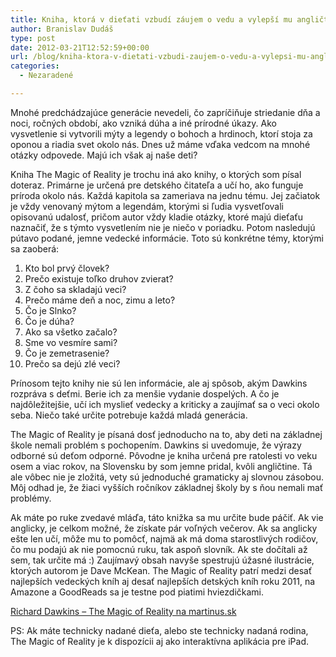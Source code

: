 ```yaml
---
title: Kniha, ktorá v dieťati vzbudí záujem o vedu a vylepší mu angličtinu
author: Branislav Dudáš
type: post
date: 2012-03-21T12:52:59+00:00
url: /blog/kniha-ktora-v-dietati-vzbudi-zaujem-o-vedu-a-vylepsi-mu-anglictinu/
categories:
  - Nezaradené

---
```

Mnohé predchádzajúce generácie nevedeli, čo zapríčiňuje striedanie dňa a noci, ročných období, ako vzniká dúha a iné prírodné úkazy. Ako vysvetlenie si vytvorili mýty a legendy o bohoch a hrdinoch, ktorí stoja za oponou a riadia svet okolo nás. Dnes už máme vďaka vedcom na mnohé otázky odpovede. Majú ich však aj naše deti?<!--more-->

Kniha The Magic of Reality je trochu iná ako knihy, o ktorých som písal doteraz. Primárne je určená pre detského čitateľa a učí ho, ako funguje príroda okolo nás. Každá kapitola sa zameriava na jednu tému. Jej začiatok je vždy venovaný mýtom a legendám, ktorými si ľudia vysvetľovali opisovanú udalosť, pričom autor vždy kladie otázky, ktoré majú dieťaťu naznačiť, že s týmto vysvetlením nie je niečo v poriadku. Potom nasledujú pútavo podané, jemne vedecké informácie. Toto sú konkrétne témy, ktorými sa zaoberá:

  1. Kto bol prvý človek?
  2. Prečo existuje toľko druhov zvierat?
  3. Z čoho sa skladajú veci?
  4. Prečo máme deň a noc, zimu a leto?
  5. Čo je Slnko?
  6. Čo je dúha?
  7. Ako sa všetko začalo?
  8. Sme vo vesmíre sami?
  9. Čo je zemetrasenie?
 10. Prečo sa dejú zlé veci?

Prínosom tejto knihy nie sú len informácie, ale aj spôsob, akým Dawkins rozpráva s deťmi. Berie ich za menšie vydanie dospelých. A čo je najdôležitejšie, učí ich myslieť vedecky a kriticky a zaujímať sa o veci okolo seba. Niečo také určite potrebuje každá mladá generácia.

The Magic of Reality je písaná dosť jednoducho na to, aby deti na základnej škole nemali problém s pochopením. Dawkins si uvedomuje, že výrazy odborné sú deťom odporné. Pôvodne je kniha určená pre ratolesti vo veku osem a viac rokov, na Slovensku by som jemne pridal, kvôli angličtine. Tá ale vôbec nie je zložitá, vety sú jednoduché gramaticky aj slovnou zásobou. Môj odhad je, že žiaci vyšších ročníkov základnej školy by s ňou nemali mať problémy.

Ak máte po ruke zvedavé mláďa, táto knižka sa mu určite bude páčiť. Ak vie anglicky, je celkom možné, že získate pár voľných večerov. Ak sa anglicky ešte len učí, môže mu to pomôcť, najmä ak má doma starostlivých rodičov, čo mu podajú ak nie pomocnú ruku, tak aspoň slovník. Ak ste dočítali až sem, tak určite má :) Zaujímavý obsah navyše spestrujú úžasné ilustrácie, ktorých autorom je Dave McKean. The Magic of Reality patrí medzi desať najlepších vedeckých kníh aj desať najlepších detských kníh roku 2011, na Amazone a GoodReads sa je testne pod piatimi hviezdičkami.

<a title="Richard Dawkins - The Magic of Reality na Martinus.sk" href="http://www.martinus.sk/?uItem=119456&z=branod" target="_blank">Richard Dawkins &#8211; The Magic of Reality na martinus.sk</a>

PS: Ak máte technicky nadané dieťa, alebo ste technicky nadaná rodina, The Magic of Reality je k dispozícii aj ako interaktívna aplikácia pre iPad.